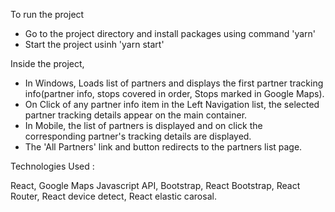 To run the project

- Go to the project directory and install packages using command 'yarn'
- Start the project usinh 'yarn start'


Inside the project,

- In Windows, Loads list of partners and displays the first partner tracking info(partner info, stops covered in order, Stops marked in Google Maps).
- On Click of any partner info item in the Left Navigation list, the selected partner tracking details appear on the main container.
- In Mobile, the list of partners is displayed and on click the corresponding partner's tracking details are displayed.
- The 'All Partners' link and button redirects to the partners list page.

Technologies Used :

React,  Google Maps Javascript API, Bootstrap, React Bootstrap, React Router, React device detect, React elastic carosal.